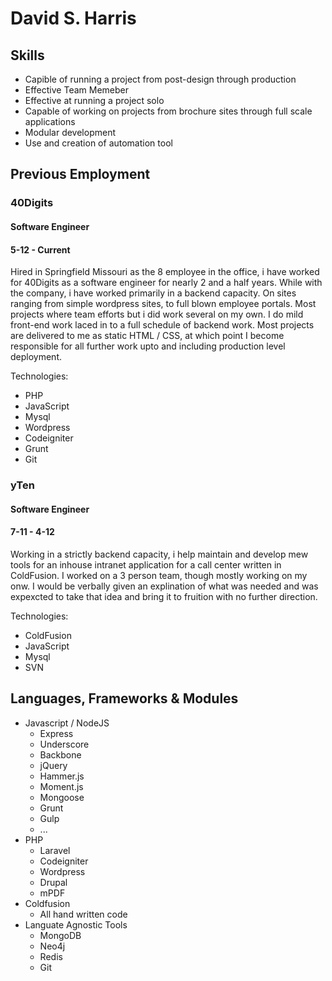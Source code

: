 # David S. Harris

## Skills

- Capible of running a project from post-design through production
- Effective Team Memeber
- Effective at running a project solo
- Capable of working on projects from brochure sites through full scale applications
- Modular development
- Use and creation of automation tool

## Previous Employment

### 40Digits
#### Software Engineer
#### 5-12 - Current
Hired in Springfield Missouri as the 8 employee in the office, i have worked for 40Digits as a software engineer for nearly 2 and a half years. While with the company, i have worked primarily in a backend capacity. On sites ranging from simple wordpress sites, to full blown employee portals. Most projects where team efforts but i did work several on my own. I do mild front-end work laced in to a full schedule of backend work. Most projects are delivered to me as static HTML / CSS, at which point I become responsible for all further work upto and including production level deployment.

Technologies:
- PHP
- JavaScript
- Mysql
- Wordpress
- Codeigniter
- Grunt
- Git

### yTen
#### Software Engineer
#### 7-11 - 4-12
Working in a strictly backend capacity, i help maintain and develop mew tools for an inhouse intranet application for a call center written in ColdFusion. I worked on a 3 person team, though mostly working on my onw. I would be verbally given an explination of what was needed and was expexcted to take that idea and bring it to fruition with no further direction.

Technologies:
- ColdFusion
- JavaScript
- Mysql
- SVN

## Languages, Frameworks & Modules

- Javascript / NodeJS
	- Express
	- Underscore
	- Backbone
	- jQuery
	- Hammer.js
	- Moment.js
	- Mongoose
	- Grunt
	- Gulp
	- ...
- PHP
	- Laravel
	- Codeigniter
	- Wordpress
	- Drupal
	- mPDF
- Coldfusion
	- All hand written code
- Languate Agnostic Tools
	- MongoDB
	- Neo4j
	- Redis
	- Git
